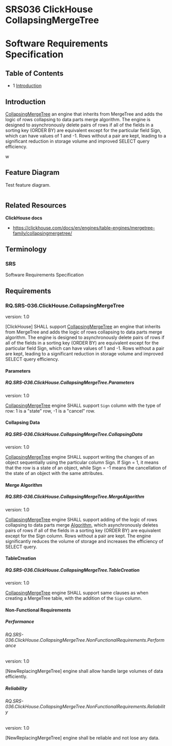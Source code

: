 # SRS036 ClickHouse CollapsingMergeTree
# Software Requirements Specification

## Table of Contents

* 1 [Introduction](#introduction)


## Introduction

[CollapsingMergeTree] an engine that inherits from MergeTree and adds the logic of rows
collapsing to data parts merge algorithm. The engine is designed to asynchronously delete pairs of rows if all of the 
fields in a sorting key (ORDER BY) are equivalent except for the particular field Sign, which can have values of 
1 and -1. Rows without a pair are kept, leading to a significant reduction in storage volume and improved SELECT query 
efficiency. 


w
## Feature Diagram

Test feature diagram.

```mermaid

```

## Related Resources

**ClickHouse docs**

* https://clickhouse.com/docs/en/engines/table-engines/mergetree-family/collapsingmergetree/

## Terminology

### SRS

Software Requirements Specification

## Requirements

### RQ.SRS-036.ClickHouse.CollapsingMergeTree
version: 1.0

[ClickHouse] SHALL support [CollapsingMergeTree] an engine that inherits from MergeTree and adds the logic of rows
collapsing to data parts merge algorithm. The engine is designed to asynchronously delete pairs of rows if all of the 
fields in a sorting key (ORDER BY) are equivalent except for the particular field Sign, which can have values of 1 and 
-1. Rows without a pair are kept, leading to a significant reduction in storage volume and improved SELECT query
efficiency.

#### Parameters

##### RQ.SRS-036.ClickHouse.CollapsingMergeTree.Parameters
version: 1.0

[CollapsingMergeTree] engine SHALL support `Sign` column with the type of row: 1 is a "state" row,
-1 is a "cancel" row.

#### Collapsing Data

##### RQ.SRS-036.ClickHouse.CollapsingMergeTree.CollapsingData
version: 1.0

[CollapsingMergeTree] engine SHALL support writing the changes of an object sequentially using the particular column Sign.
If Sign = 1, it means that the row is a state of an object, while Sign = -1 means the cancellation of the state of an
object with the same attributes.

#### Merge Algorithm

##### RQ.SRS-036.ClickHouse.CollapsingMergeTree.MergeAlgorithm
version: 1.0

[CollapsingMergeTree] engine SHALL support adding of the logic of rows collapsing to data parts merge [Algorithm], 
which asynchronously deletes pairs of rows if all of the fields in a sorting key (ORDER BY) are equivalent except for 
the Sign column. Rows without a pair are kept. The engine significantly reduces the volume of storage and increases 
the efficiency of SELECT query.

#### TableCreation

##### RQ.SRS-036.ClickHouse.CollapsingMergeTree.TableCreation
version: 1.0

[CollapsingMergeTree] engine SHALL support same clauses as when creating a MergeTree table, with the addition of the 
`Sign` column.

#### Non-Functional Requirements

##### Performance

###### RQ.SRS-036.ClickHouse.CollapsingMergeTree.NonFunctionalRequirements.Performance
version: 1.0

[NewReplacingMergeTree] engine shall allow handle large volumes of data efficiently.

##### Reliability

###### RQ.SRS-036.ClickHouse.CollapsingMergeTree.NonFunctionalRequirements.Reliability
version: 1.0

[NewReplacingMergeTree] engine shall be reliable and not lose any data.

[SRS]: #srs
[CollapsingMergeTree]: https://clickhouse.com/docs/en/engines/table-engines/mergetree-family/collapsingmergetree/
[Algorithm]: https://clickhouse.com/docs/en/engines/table-engines/mergetree-family/collapsingmergetree/#table_engine-collapsingmergetree-collapsing-algorithm




